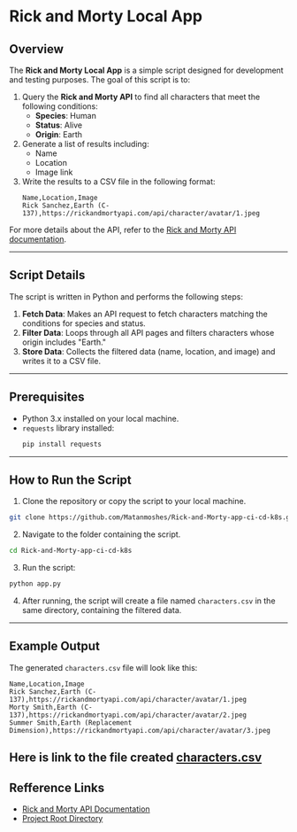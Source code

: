# Rick and Morty Local App

## Overview
The **Rick and Morty Local App** is a simple script designed for development and testing purposes. 
The goal of this script is to:
1. Query the **Rick and Morty API** to find all characters that meet the following conditions:
   - **Species**: Human
   - **Status**: Alive
   - **Origin**: Earth
2. Generate a list of results including:
   - Name
   - Location
   - Image link
3. Write the results to a CSV file in the following format:
   ```csv
   Name,Location,Image
   Rick Sanchez,Earth (C-137),https://rickandmortyapi.com/api/character/avatar/1.jpeg
   ```

For more details about the API, refer to the [Rick and Morty API documentation](https://rickandmortyapi.com/documentation/#rest).

---

## Script Details
The script is written in Python and performs the following steps:
1. **Fetch Data**: Makes an API request to fetch characters matching the conditions for species and status.
2. **Filter Data**: Loops through all API pages and filters characters whose origin includes "Earth."
3. **Store Data**: Collects the filtered data (name, location, and image) and writes it to a CSV file.

---

## Prerequisites
- Python 3.x installed on your local machine.
- `requests` library installed:
  ```bash
  pip install requests
  ```

---

## How to Run the Script
1. Clone the repository or copy the script to your local machine.
```bash
git clone https://github.com/Matanmoshes/Rick-and-Morty-app-ci-cd-k8s.git
```
2. Navigate to the folder containing the script.
```bash
cd Rick-and-Morty-app-ci-cd-k8s
```
3. Run the script:
```bash
python app.py
```
4. After running, the script will create a file named `characters.csv` in the same directory, containing the filtered data.

---

## Example Output
The generated `characters.csv` file will look like this:
```csv
Name,Location,Image
Rick Sanchez,Earth (C-137),https://rickandmortyapi.com/api/character/avatar/1.jpeg
Morty Smith,Earth (C-137),https://rickandmortyapi.com/api/character/avatar/2.jpeg
Summer Smith,Earth (Replacement Dimension),https://rickandmortyapi.com/api/character/avatar/3.jpeg
```
**Here is link to the file created [characters.csv](https://github.com/Matanmoshes/Rick-and-Morty-app-ci-cd-k8s/blob/main/local_app/characters.csv)**
---

## Refference Links
- [Rick and Morty API Documentation](https://rickandmortyapi.com/documentation/#rest)
- [Project Root Directory](https://github.com/Matanmoshes/Rick-and-Morty-app-ci-cd-k8s)
